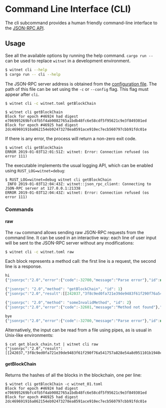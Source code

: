 # Command Line Interface (CLI)

The cli subcommand provides a human friendly command-line interface to the [JSON-RPC API][jsonrpc].

## Usage

See all the available options by running the help command.
`cargo run --` can be used to replace `witnet` in a development environment.

```sh
$ witnet cli --help
$ cargo run -- cli --help
```

The JSON-RPC server address is obtained from the [configuration file][configuration].
The path of this file can be set using the `-c` or `--config` flag.
This flag must appear after `cli`.

```sh
$ witnet cli -c witnet.toml getBlockChain
```

```text
$ witnet cli getBlockChain
Block for epoch #46924 had digest e706995269bfc4fb5f4ab9082765a1bdb48fc6e58cdf5f95621c9e3f849301ed
Block for epoch #46925 had digest 2dc469691916a862154eb92473278ea8591ace910ec7ecb560797cbb91fdc01e
```

If there is any error, the process will return a non-zero exit code.

```text
$ witnet cli getBlockChain
ERROR 2019-01-03T12:01:51Z: witnet: Error: Connection refused (os error 111)
```

The executable implements the usual logging API, which can be enabled using `RUST_LOG=witnet=debug`:

```text
$ RUST_LOG=witnet=debug witnet cli getBlockChain
 INFO 2019-01-03T12:04:43Z: witnet::json_rpc_client: Connecting to JSON-RPC server at 127.0.0.1:21338
ERROR 2019-01-03T12:04:43Z: witnet: Error: Connection refused (os error 111)
```

### Commands

#### raw

The `raw` command allows sending raw JSON-RPC requests from the command line.
It can be used in an interactive way: each line of user input will be sent
to the JSON-RPC server without any modifications:

```sh
$ witnet cli -c witnet.toml raw
```

Each block represents a method call:
the first line is a request, the second line is a response.

```js
hi
{"jsonrpc":"2.0","error":{"code":-32700,"message":"Parse error"},"id":null}
```
```js
{"jsonrpc": "2.0","method": "getBlockChain", "id": 1}
{"jsonrpc":"2.0","result":[[242037,"3f8c9ed0fa721e39de9483f61f290f76a541757a828e54a8d951101b1940c59a"]],"id":1}
```
```js
{"jsonrpc": "2.0","method": "someInvalidMethod", "id": 2}
{"jsonrpc":"2.0","error":{"code":-32601,"message":"Method not found"},"id":2}
```
```js
bye
{"jsonrpc":"2.0","error":{"code":-32700,"message":"Parse error"},"id":null}
```


Alternatively, the input can be read from a file using pipes, as is usual in Unix-like environments:

```text
$ cat get_block_chain.txt | witnet cli raw
{"jsonrpc":"2.0","result":[[242037,"3f8c9ed0fa721e39de9483f61f290f76a541757a828e54a8d951101b1940c59a"]],"id":1}
```

#### getBlockChain

Returns the hashes of all the blocks in the blockchain, one per line:

```text
$ witnet cli getBlockChain -c witnet_01.toml
Block for epoch #46924 had digest e706995269bfc4fb5f4ab9082765a1bdb48fc6e58cdf5f95621c9e3f849301ed
Block for epoch #46925 had digest 2dc469691916a862154eb92473278ea8591ace910ec7ecb560797cbb91fdc01e
```

[jsonrpc]: json-rpc/
[configuration]: ../configuration/toml-file/